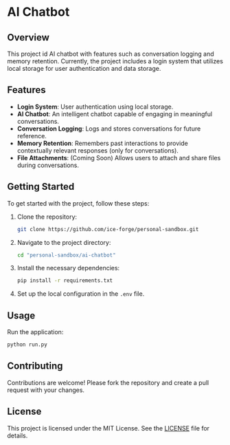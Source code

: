 # AI Chatbot

## Overview
This project id AI chatbot with features such as conversation logging and memory retention. Currently, the project includes a login system that utilizes local storage for user authentication and data storage.

## Features
- **Login System**: User authentication using local storage.
- **AI Chatbot**: An intelligent chatbot capable of engaging in meaningful conversations.
- **Conversation Logging**: Logs and stores conversations for future reference.
- **Memory Retention**: Remembers past interactions to provide contextually relevant responses (only for conversations).
- **File Attachments**: (Coming Soon) Allows users to attach and share files during conversations.

## Getting Started
To get started with the project, follow these steps:

1. Clone the repository:
    ```bash
    git clone https://github.com/ice-forge/personal-sandbox.git
    ```

2. Navigate to the project directory:
    ```bash
    cd "personal-sandbox/ai-chatbot"
    ```

3. Install the necessary dependencies:
    ```bash
    pip install -r requirements.txt
    ```

4. Set up the local configuration in the `.env` file.

## Usage
Run the application:
```bash
python run.py
```

## Contributing
Contributions are welcome! Please fork the repository and create a pull request with your changes.

## License
This project is licensed under the MIT License. See the [LICENSE](LICENSE) file for details.
